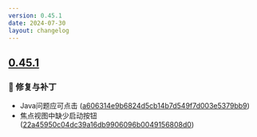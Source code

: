 ```yaml
---
version: 0.45.1
date: 2024-07-30
layout: changelog
---
```

## [0.45.1](#0.45.1)
### 🐛 修复与补丁

- Java问题应可点击 ([a606314e9b6824d5cb14b7d549f7d003e5379bb9](https://github.com/Voxelum/x-minecraft-launcher/commit/a606314e9b6824d5cb14b7d549f7d003e5379bb9))
- 焦点视图中缺少启动按钮 ([22a45950c04dc39a16db9906096b0049156808d0](https://github.com/Voxelum/x-minecraft-launcher/commit/22a45950c04dc39a16db9906096b0049156808d0))